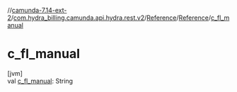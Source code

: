 //[camunda-7.14-ext-2](../../../../index.md)/[com.hydra_billing.camunda.api.hydra.rest.v2](../../index.md)/[Reference](../index.md)/[Reference](index.md)/[c_fl_manual](c_fl_manual.md)

# c_fl_manual

[jvm]\
val [c_fl_manual](c_fl_manual.md): String
